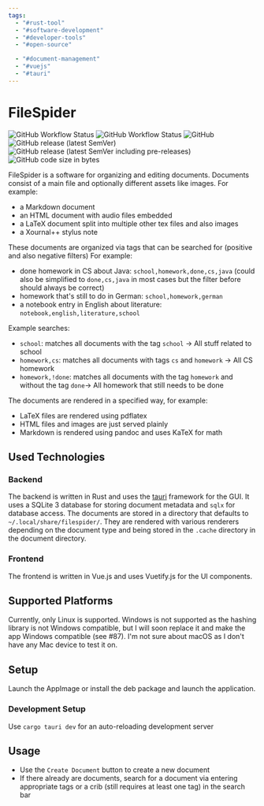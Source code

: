 ```yaml
---
tags:
  - "#rust-tool"
  - "#software-development"
  - "#developer-tools"
  - "#open-source"

  - "#document-management"
  - "#vuejs"
  - "#tauri"
---
```

# FileSpider

![GitHub Workflow Status](https://img.shields.io/github/actions/workflow/status/kruemmelspalter/filespider/build.yml)
![GitHub Workflow Status](https://img.shields.io/github/actions/workflow/status/kruemmelspalter/filespider/tests.yml?label=tests)
![GitHub](https://img.shields.io/github/license/kruemmelspalter/filespider)
![GitHub release (latest SemVer)](https://img.shields.io/github/v/release/kruemmelspalter/filespider)
![GitHub release (latest SemVer including pre-releases)](https://img.shields.io/github/v/release/kruemmelspalter/filespider?include_prereleases)
![GitHub code size in bytes](https://img.shields.io/github/languages/code-size/kruemmelspalter/filespider)

FileSpider is a software for organizing and editing documents.
Documents consist of a main file and optionally different assets like images.
For example:

- a Markdown document
- an HTML document with audio files embedded
- a LaTeX document split into multiple other tex files and also images
- a Xournal++ stylus note

These documents are organized via tags that can be searched for (positive and also negative filters)
For example:

- done homework in CS about Java: `school,homework,done,cs,java` (could also be simplified to `done,cs,java` in most
  cases but the filter before should always be correct)
- homework that's still to do in German: `school,homework,german`
- a notebook entry in English about literature: `notebook,english,literature,school`

Example searches:

- `school`: matches all documents with the tag `school` -> All stuff related to school
- `homework,cs`: matches all documents with tags `cs` and `homework` -> All CS homework
- `homework,!done`: matches all documents with the tag `homework` and without the tag `done`-> All homework that still
  needs to be done

The documents are rendered in a specified way, for example:

- LaTeX files are rendered using pdflatex
- HTML files and images are just served plainly
- Markdown is rendered using pandoc and uses KaTeX for math

## Used Technologies

### Backend

The backend is written in Rust and uses the [tauri](https://tauri.app/) framework for the GUI. It uses a SQLite 3
database for storing document metadata and `sqlx` for database access. The documents are stored in a directory that
defaults to `~/.local/share/filespider/`. They are rendered with various renderers depending on the document type and
being stored in the `.cache` directory in the document directory.

### Frontend

The frontend is written in Vue.js and uses Vuetify.js for the UI components.

## Supported Platforms

Currently, only Linux is supported. Windows is not supported as the hashing library is not Windows compatible, but I
will soon replace it and make the app Windows compatible (see #87). I'm not sure about macOS as I don't have any Mac
device to test it on.

## Setup

Launch the AppImage or install the deb package and launch the application.

### Development Setup

Use `cargo tauri dev` for an auto-reloading development server

## Usage

- Use the `Create Document` button to create a new document
- If there already are documents, search for a document via entering appropriate tags or a crib (still requires at least
  one tag) in the search bar

